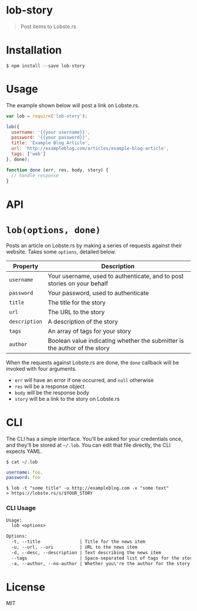 # lob-story

> Post items to Lobste.rs

# Installation

```shell
$ npm install --save lob-story
```

# Usage

The example shown below will post a link on Lobste.rs.

```js
var lob = require('lob-story');

lob({
  username: '{{your username}}',
  password: '{{your password}}',
  title: 'Example Blog Article',
  url: 'http://exampleblog.com/articles/example-blog-article',
  tags: ['web']
}, done);

function done (err, res, body, story) {
  // handle response
}
```

# API

# `lob(options, done)`

Posts an article on Lobste.rs by making a series of requests against their website. Takes some `options`, detailed below.

Property      | Description
--------------|------------------------------------------------------------------------------------
`username`    | Your username, used to authenticate, and to post stories on your behalf
`password`    | Your password, used to authenticate
`title`       | The title for the story
`url`         | The URL to the story
`description` | A description of the story
`tags`        | An array of tags for your story
`author`      | Boolean value indicating whether the submitter is the author of the story

When the requests against Lobste.rs are done, the `done` callback will be invoked with four arguments.

- `err` will have an error if one occurred, and `null` otherwise
- `res` will be a response object
- `body` will be the response body
- `story` will be a link to the story on Lobste.rs

# CLI

The CLI has a simple interface. You'll be asked for your credentials once, and they'll be stored at `~/.lob`. You can edit that file directly, the CLI expects YAML.

```shell
$ cat ~/.lob
```

```yaml
username: foo,
password: foo
```

```shell
$ lob -t "some title" -u http://exampleblog.com -x "some text"
> https://lobste.rs/s/$YOUR_STORY
```

### CLI Usage

```txt
Usage:
  lob <options>

Options:
  -t, --title               | Title for the news item
  -u, --url, --uri          | URL to the news item
  -d, --desc, --description | Text describing the news item
  --tags                    | Space-separated list of tags for the story
  -a, --author, --no-author | Whether you\'re the author for the story
```

# License

MIT
